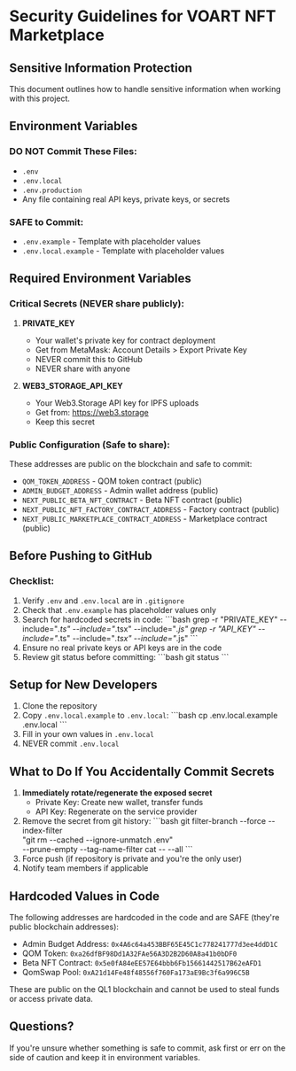 # Security Guidelines for VOART NFT Marketplace

## Sensitive Information Protection

This document outlines how to handle sensitive information when working with this project.

## Environment Variables

### DO NOT Commit These Files:
- `.env`
- `.env.local`
- `.env.production`
- Any file containing real API keys, private keys, or secrets

### SAFE to Commit:
- `.env.example` - Template with placeholder values
- `.env.local.example` - Template with placeholder values

## Required Environment Variables

### Critical Secrets (NEVER share publicly):

1. **PRIVATE_KEY**
   - Your wallet's private key for contract deployment
   - Get from MetaMask: Account Details > Export Private Key
   - NEVER commit this to GitHub
   - NEVER share with anyone

2. **WEB3_STORAGE_API_KEY**
   - Your Web3.Storage API key for IPFS uploads
   - Get from: https://web3.storage
   - Keep this secret

### Public Configuration (Safe to share):

These addresses are public on the blockchain and safe to commit:
- `QOM_TOKEN_ADDRESS` - QOM token contract (public)
- `ADMIN_BUDGET_ADDRESS` - Admin wallet address (public)
- `NEXT_PUBLIC_BETA_NFT_CONTRACT` - Beta NFT contract (public)
- `NEXT_PUBLIC_NFT_FACTORY_CONTRACT_ADDRESS` - Factory contract (public)
- `NEXT_PUBLIC_MARKETPLACE_CONTRACT_ADDRESS` - Marketplace contract (public)

## Before Pushing to GitHub

### Checklist:

1. Verify `.env` and `.env.local` are in `.gitignore`
2. Check that `.env.example` has placeholder values only
3. Search for hardcoded secrets in code:
   \`\`\`bash
   grep -r "PRIVATE_KEY" --include="*.ts" --include="*.tsx" --include="*.js"
   grep -r "API_KEY" --include="*.ts" --include="*.tsx" --include="*.js"
   \`\`\`
4. Ensure no real private keys or API keys are in the code
5. Review git status before committing:
   \`\`\`bash
   git status
   \`\`\`

## Setup for New Developers

1. Clone the repository
2. Copy `.env.local.example` to `.env.local`:
   \`\`\`bash
   cp .env.local.example .env.local
   \`\`\`
3. Fill in your own values in `.env.local`
4. NEVER commit `.env.local`

## What to Do If You Accidentally Commit Secrets

1. **Immediately rotate/regenerate the exposed secret**
   - Private Key: Create new wallet, transfer funds
   - API Key: Regenerate on the service provider
2. Remove the secret from git history:
   \`\`\`bash
   git filter-branch --force --index-filter \
   "git rm --cached --ignore-unmatch .env" \
   --prune-empty --tag-name-filter cat -- --all
   \`\`\`
3. Force push (if repository is private and you're the only user)
4. Notify team members if applicable

## Hardcoded Values in Code

The following addresses are hardcoded in the code and are SAFE (they're public blockchain addresses):

- Admin Budget Address: `0x4A6c64a453BBF65E45C1c778241777d3ee4ddD1C`
- QOM Token: `0xa26dfBF98Dd1A32FAe56A3D2B2D60A8a41b0bDF0`
- Beta NFT Contract: `0x5e0fA84eEE57E64bbb6Fb15661442517B62eAFD1`
- QomSwap Pool: `0xA21d14Fe48f48556f760Fa173aE9Bc3f6a996C5B`

These are public on the QL1 blockchain and cannot be used to steal funds or access private data.

## Questions?

If you're unsure whether something is safe to commit, ask first or err on the side of caution and keep it in environment variables.
